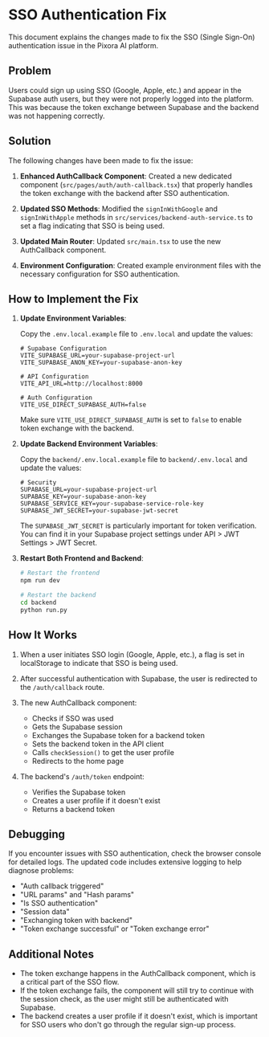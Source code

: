 # SSO Authentication Fix

This document explains the changes made to fix the SSO (Single Sign-On) authentication issue in the Pixora AI platform.

## Problem

Users could sign up using SSO (Google, Apple, etc.) and appear in the Supabase auth users, but they were not properly logged into the platform. This was because the token exchange between Supabase and the backend was not happening correctly.

## Solution

The following changes have been made to fix the issue:

1. **Enhanced AuthCallback Component**: Created a new dedicated component (`src/pages/auth/auth-callback.tsx`) that properly handles the token exchange with the backend after SSO authentication.

2. **Updated SSO Methods**: Modified the `signInWithGoogle` and `signInWithApple` methods in `src/services/backend-auth-service.ts` to set a flag indicating that SSO is being used.

3. **Updated Main Router**: Updated `src/main.tsx` to use the new AuthCallback component.

4. **Environment Configuration**: Created example environment files with the necessary configuration for SSO authentication.

## How to Implement the Fix

1. **Update Environment Variables**:

   Copy the `.env.local.example` file to `.env.local` and update the values:

   ```
   # Supabase Configuration
   VITE_SUPABASE_URL=your-supabase-project-url
   VITE_SUPABASE_ANON_KEY=your-supabase-anon-key

   # API Configuration
   VITE_API_URL=http://localhost:8000

   # Auth Configuration
   VITE_USE_DIRECT_SUPABASE_AUTH=false
   ```

   Make sure `VITE_USE_DIRECT_SUPABASE_AUTH` is set to `false` to enable token exchange with the backend.

2. **Update Backend Environment Variables**:

   Copy the `backend/.env.local.example` file to `backend/.env.local` and update the values:

   ```
   # Security
   SUPABASE_URL=your-supabase-project-url
   SUPABASE_KEY=your-supabase-anon-key
   SUPABASE_SERVICE_KEY=your-supabase-service-role-key
   SUPABASE_JWT_SECRET=your-supabase-jwt-secret
   ```

   The `SUPABASE_JWT_SECRET` is particularly important for token verification. You can find it in your Supabase project settings under API > JWT Settings > JWT Secret.

3. **Restart Both Frontend and Backend**:

   ```bash
   # Restart the frontend
   npm run dev

   # Restart the backend
   cd backend
   python run.py
   ```

## How It Works

1. When a user initiates SSO login (Google, Apple, etc.), a flag is set in localStorage to indicate that SSO is being used.
2. After successful authentication with Supabase, the user is redirected to the `/auth/callback` route.
3. The new AuthCallback component:
   - Checks if SSO was used
   - Gets the Supabase session
   - Exchanges the Supabase token for a backend token
   - Sets the backend token in the API client
   - Calls `checkSession()` to get the user profile
   - Redirects to the home page

4. The backend's `/auth/token` endpoint:
   - Verifies the Supabase token
   - Creates a user profile if it doesn't exist
   - Returns a backend token

## Debugging

If you encounter issues with SSO authentication, check the browser console for detailed logs. The updated code includes extensive logging to help diagnose problems:

- "Auth callback triggered"
- "URL params" and "Hash params"
- "Is SSO authentication"
- "Session data"
- "Exchanging token with backend"
- "Token exchange successful" or "Token exchange error"

## Additional Notes

- The token exchange happens in the AuthCallback component, which is a critical part of the SSO flow.
- If the token exchange fails, the component will still try to continue with the session check, as the user might still be authenticated with Supabase.
- The backend creates a user profile if it doesn't exist, which is important for SSO users who don't go through the regular sign-up process.
